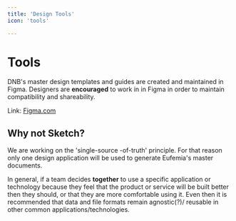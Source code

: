 ```yaml
---
title: 'Design Tools'
icon: 'tools'

---
```


# Tools

DNB's master design templates and guides are created and maintained in Figma.
Designers are **encouraged** to work in in Figma in order to maintain compatibility and shareability.

Link: [Figma.com](https://www.figma.com)

## Why not Sketch?

We are working on the 'single-source -of-truth' principle. For that reason only one design application will be used to generate Eufemia's master documents.

In general, if a team decides **together** to use a specific application or technology because they feel that the product or service will be built better then they should, or that they are more comfortable using it. Even then it is recommended that data and file formats remain agnostic(?)/ reusable in other common applications/technologies.
